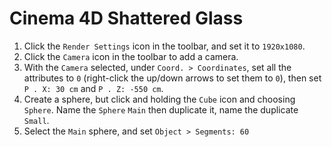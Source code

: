 # Cinema 4D Shattered Glass

1. Click the `Render Settings` icon in the toolbar, and set it to `1920x1080`.
2. Click the `Camera` icon in the toolbar to add a camera.
3. With the `Camera` selected, under `Coord. > Coordinates`, set all the attributes to `0` (right-click the up/down arrows to set them to `0`), then set `P . X: 30 cm` and `P . Z: -550 cm`.
4. Create a sphere, but click and holding the `Cube` icon and choosing `Sphere`. Name the `Sphere` `Main` then duplicate it, name the duplicate `Small`.
5. Select the `Main` sphere, and set `Object > Segments: 60`
